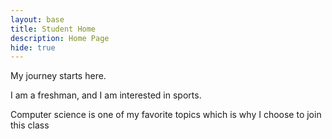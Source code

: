 ```yaml
---
layout: base
title: Student Home 
description: Home Page
hide: true
---
```


My journey starts here.

I am a freshman, and I am interested in sports.

Computer science is one of my favorite topics which is why I choose to join this class